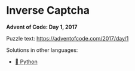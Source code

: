 # Inverse Captcha

**Advent of Code: Day 1, 2017**

Puzzle text: <https://adventofcode.com/2017/day/1>

Solutions in other languages:

- [🐍 Python](../../../../python/2017/01_inverse_captcha/README.md)
